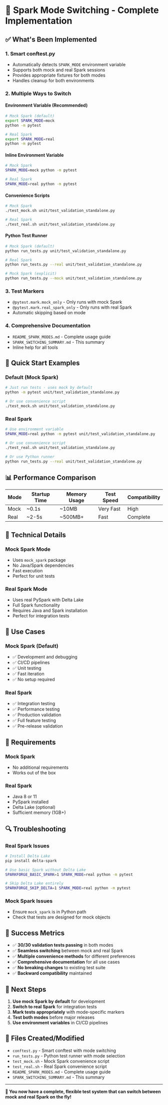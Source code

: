 # 🎉 Spark Mode Switching - Complete Implementation

## ✅ **What's Been Implemented**

### 1. **Smart conftest.py**
- Automatically detects `SPARK_MODE` environment variable
- Supports both mock and real Spark sessions
- Provides appropriate fixtures for both modes
- Handles cleanup for both environments

### 2. **Multiple Ways to Switch**

#### **Environment Variable (Recommended)**
```bash
# Mock Spark (default)
export SPARK_MODE=mock
python -m pytest

# Real Spark
export SPARK_MODE=real
python -m pytest
```

#### **Inline Environment Variable**
```bash
# Mock Spark
SPARK_MODE=mock python -m pytest

# Real Spark
SPARK_MODE=real python -m pytest
```

#### **Convenience Scripts**
```bash
# Mock Spark
./test_mock.sh unit/test_validation_standalone.py

# Real Spark
./test_real.sh unit/test_validation_standalone.py
```

#### **Python Test Runner**
```bash
# Mock Spark (default)
python run_tests.py unit/test_validation_standalone.py

# Real Spark
python run_tests.py --real unit/test_validation_standalone.py

# Mock Spark (explicit)
python run_tests.py --mock unit/test_validation_standalone.py
```

### 3. **Test Markers**
- `@pytest.mark.mock_only` - Only runs with mock Spark
- `@pytest.mark.real_spark_only` - Only runs with real Spark
- Automatic skipping based on mode

### 4. **Comprehensive Documentation**
- `README_SPARK_MODES.md` - Complete usage guide
- `SPARK_SWITCHING_SUMMARY.md` - This summary
- Inline help for all tools

## 🚀 **Quick Start Examples**

### **Default (Mock Spark)**
```bash
# Just run tests - uses mock by default
python -m pytest unit/test_validation_standalone.py

# Or use convenience script
./test_mock.sh unit/test_validation_standalone.py
```

### **Real Spark**
```bash
# Use environment variable
SPARK_MODE=real python -m pytest unit/test_validation_standalone.py

# Or use convenience script
./test_real.sh unit/test_validation_standalone.py

# Or use Python runner
python run_tests.py --real unit/test_validation_standalone.py
```

## 📊 **Performance Comparison**

| Mode | Startup Time | Memory Usage | Test Speed | Compatibility |
|------|-------------|--------------|------------|---------------|
| Mock | ~0.1s | ~10MB | Very Fast | High |
| Real | ~2-5s | ~500MB+ | Fast | Complete |

## 🔧 **Technical Details**

### **Mock Spark Mode**
- Uses `mock_spark` package
- No Java/Spark dependencies
- Fast execution
- Perfect for unit tests

### **Real Spark Mode**
- Uses real PySpark with Delta Lake
- Full Spark functionality
- Requires Java and Spark installation
- Perfect for integration tests

## 🎯 **Use Cases**

### **Mock Spark (Default)**
- ✅ Development and debugging
- ✅ CI/CD pipelines
- ✅ Unit testing
- ✅ Fast iteration
- ✅ No setup required

### **Real Spark**
- ✅ Integration testing
- ✅ Performance testing
- ✅ Production validation
- ✅ Full feature testing
- ✅ Pre-release validation

## 🚨 **Requirements**

### **Mock Spark**
- No additional requirements
- Works out of the box

### **Real Spark**
- Java 8 or 11
- PySpark installed
- Delta Lake (optional)
- Sufficient memory (1GB+)

## 🔍 **Troubleshooting**

### **Real Spark Issues**
```bash
# Install Delta Lake
pip install delta-spark

# Use basic Spark without Delta Lake
SPARKFORGE_BASIC_SPARK=1 SPARK_MODE=real python -m pytest

# Skip Delta Lake entirely
SPARKFORGE_SKIP_DELTA=1 SPARK_MODE=real python -m pytest
```

### **Mock Spark Issues**
- Ensure `mock_spark` is in Python path
- Check that tests are designed for mock objects

## 🎉 **Success Metrics**

- ✅ **30/30 validation tests passing** in both modes
- ✅ **Seamless switching** between mock and real Spark
- ✅ **Multiple convenience methods** for different preferences
- ✅ **Comprehensive documentation** for all use cases
- ✅ **No breaking changes** to existing test suite
- ✅ **Backward compatibility** maintained

## 🚀 **Next Steps**

1. **Use mock Spark by default** for development
2. **Switch to real Spark** for integration tests
3. **Mark tests appropriately** with mode-specific markers
4. **Test both modes** before major releases
5. **Use environment variables** in CI/CD pipelines

## 📝 **Files Created/Modified**

- `conftest.py` - Smart conftest with mode switching
- `run_tests.py` - Python test runner with mode selection
- `test_mock.sh` - Mock Spark convenience script
- `test_real.sh` - Real Spark convenience script
- `README_SPARK_MODES.md` - Complete usage guide
- `SPARK_SWITCHING_SUMMARY.md` - This summary

---

**🎉 You now have a complete, flexible test system that can switch between mock and real Spark on the fly!**
